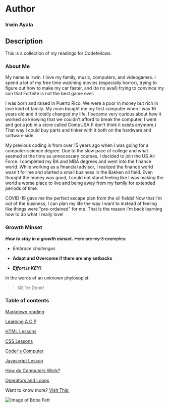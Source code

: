 # **Author**
### **Irwin Ayala**

## Description
This is a collection of my readings for Codefellows.

### About Me
My name is Irwin.  I love my family, music, computers, and videogames.  I spend a lot of my free time watching movies (especially horror), trying to figure out how to make my car faster, and (to no avail) trying to convince my son that Fortnite is not the best game ever.  

I was born and raised in Puerto Rico.  We were a poor in money but rich in love kind of family.  My mom bought me my first computer when I was 16 years old and it totally changed my life.  I became very curious about how it worked so knowing that we couldn't afford to break the computer, I went and got a job in a store called CompUSA (I don't think it exists anymore.)  That way I could buy parts and tinker with it both on the hardware and software side.  

My previous coding is from over 15 years ago when I was going for a computer-science degree.  Due to the slow pace of college and what seemed at the time as unnecessary courses, I decided to join the US Air Force.  I completed my BA and MBA degrees and went into the finance world.  While working as a financial advisor, I realized the finance world wasn't for me and started a small business in the Bakken oil field.  Even thought the money was good, I could not stand feeling like I was making the world a worse place to live and being away from my family for extended periods of time.  

COVID-19 gave me the perfect escape plan from the oil fields!  Now that I'm out of the business, I can plan my life the way I want to instead of feeling like things were "pre-ordained" for me.  That is the reason I'm back learning how to do what I really love!

### **Growth Minset**
***How to stay in a growth minset.***  ~~Here are my 3 examples.~~

- *Embrace challenges*

- **Adapt and Overcome if there are any setbacks**

- ***Effort is KEY!***

In the words of an unknown phylosopist:
>Git 'er Done!

### Table of contents 

[Markdown reading](markdown.md/)

[Learning A C P](learning.md/)

[HTML Lessons](html-lessons.md/)

[CSS Lessons](css-lesson.md/)

[Coder's Computer](coders-computer.md/)

[Javascript Lesson](javascript-lesson.md/)

[How do Computers Work?](computers.md/)

[Operators and Loops](operators-loops.md/)


Want to know more?  [Visit This:](https://codeslayer-787.github.io/reading-notes/)

![Image of Boba Fett](https://decider.com/wp-content/uploads/2020/12/the-mandalorian-14-boba-fett-headshot.jpg?quality=80&strip=all&w=1200)
